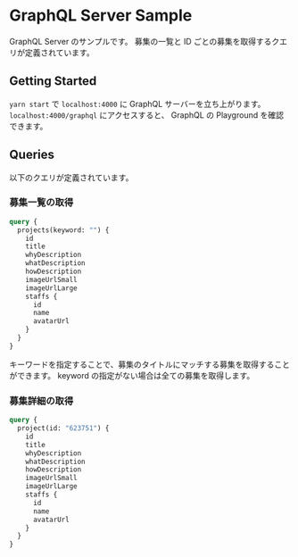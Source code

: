 # GraphQL Server Sample

GraphQL Server のサンプルです。
募集の一覧と ID ごとの募集を取得するクエリが定義されています。

## Getting Started

`yarn start` で `localhost:4000` に GraphQL サーバーを立ち上がります。
`localhost:4000/graphql` にアクセスすると、 GraphQL の Playground を確認できます。

## Queries

以下のクエリが定義されています。

### 募集一覧の取得

```graphql
query {
  projects(keyword: "") {
    id
    title
    whyDescription
    whatDescription
    howDescription
    imageUrlSmall
    imageUrlLarge
    staffs {
      id
      name
      avatarUrl
    }
  }
}
```

キーワードを指定することで、募集のタイトルにマッチする募集を取得することができます。
keyword の指定がない場合は全ての募集を取得します。

### 募集詳細の取得

```graphql
query {
  project(id: "623751") {
    id
    title
    whyDescription
    whatDescription
    howDescription
    imageUrlSmall
    imageUrlLarge
    staffs {
      id
      name
      avatarUrl
    }
  }
}
```
